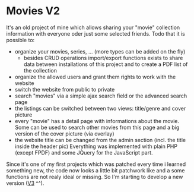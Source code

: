 Movies V2
=========

It's an old project of mine which allows sharing your "movie" collection information with everyone oder just some selected friends. Todo that it is possible to:
- organize your movies, series, ... (more types can be added on the fly)
	- besides CRUD operations import/export functions exists to share data between installations of this project and to create a PDF list of the collection
- organize the allowed users and grant them rights to work with the website
- switch the website from public to private
- search "movies" via a simple ajax search field or the advanced search page
- the listings can be switched between two views: title/genre and cover picture
- every "movie" has a detail page with informations about the movie. Some can be used to search other movies from this page and a big version of the cover picture (via overlay)
- the website title can be changed from the admin section (incl. the title inside the header pic)
Everything was implemented with plain PHP (except FPDF) and some JQuery for the JavaScript part.

Since it's one of my first projects which was patched every time i learned something new, the code now looks a little bit patchwork like and a some functions are not realy ideal or missing. So I'm starting to develop a new version ([V3](https://github.com/Spezelechse/movies-v3) ^^).